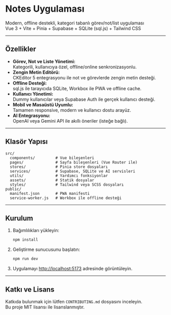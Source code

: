 # Notes Uygulaması

Modern, offline destekli, kategori tabanlı görev/not/list uygulaması  
Vue 3 + Vite + Pinia + Supabase + SQLite (sql.js) + Tailwind CSS

---

## Özellikler

- **Görev, Not ve Liste Yönetimi:**  
  Kategorili, kullanıcıya özel, offline/online senkronizasyonlu.
- **Zengin Metin Editörü:**  
  CKEditor 5 entegrasyonu ile not ve görevlerde zengin metin desteği.
- **Offline Desteği:**  
  sql.js ile tarayıcıda SQLite, Workbox ile PWA ve offline cache.
- **Kullanıcı Yönetimi:**  
  Dummy kullanıcılar veya Supabase Auth ile gerçek kullanıcı desteği.
- **Mobil ve Masaüstü Uyumlu:**  
  Tamamen responsive, modern ve kullanıcı dostu arayüz.
- **AI Entegrasyonu:**  
  OpenAI veya Gemini API ile akıllı öneriler (isteğe bağlı).

---

## Klasör Yapısı

```
src/
  components/         # Vue bileşenleri
  pages/              # Sayfa bileşenleri (Vue Router ile)
  stores/             # Pinia store dosyaları
  services/           # Supabase, SQLite ve AI servisleri
  utils/              # Yardımcı fonksiyonlar
  assets/             # Statik dosyalar
  styles/             # Tailwind veya SCSS dosyaları
public/
  manifest.json       # PWA manifesti
  service-worker.js   # Workbox ile offline desteği
```

---

## Kurulum

1. Bağımlılıkları yükleyin:
   ```bash
   npm install
   ```
2. Geliştirme sunucusunu başlatın:
   ```bash
   npm run dev
   ```
3. Uygulamayı [http://localhost:5173](http://localhost:5173) adresinde görüntüleyin.

---

## Katkı ve Lisans

Katkıda bulunmak için lütfen `CONTRIBUTING.md` dosyasını inceleyin.  
Bu proje MIT lisansı ile lisanslanmıştır.
